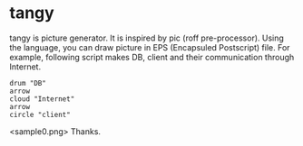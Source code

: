 tangy
=====

tangy is picture generator.
It is inspired by pic (roff pre-processor).
Using the language, you can draw picture in EPS (Encapsuled Postscript) file.
For example, following script makes DB, client and their communication
through Internet.

    drum "DB"
    arrow
    cloud "Internet"
    arrow
    circle "client"

<sample0.png>
Thanks.

